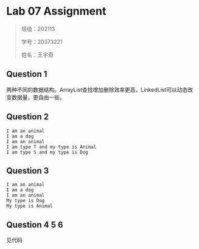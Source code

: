 # Lab 07 Assignment

> 班级：202113
> 
> 学号：20373221
> 
> 姓名：王宇奇

## Question 1

两种不同的数据结构。ArrayList查找增加删除效率更高，LinkedList可以动态改变数据量，更自由一些。

## Question 2

```
I am an animal
I am a dog
I am an animal
I am type T and my type is Animal
I am type S and my type is Dog
```

## Question 3

```
I am an animal
I am a dog
I am an animal
My type is Dog
My type is Animal
```

## Question 4 5 6

见代码
